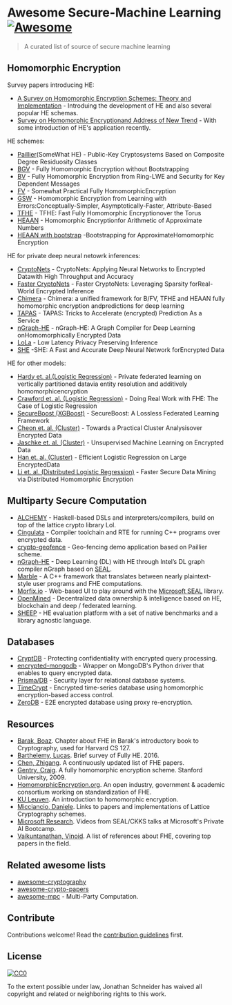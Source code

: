 # Awesome Secure-Machine Learning [![Awesome](https://awesome.re/badge.svg)](https://awesome.re)


> A curated list of source of secure machine learning



## Homomorphic Encryption

Survey papers introducing HE:

- [A Survey on Homomorphic Encryption Schemes: Theory and Implementation](https://dl.acm.org/doi/10.1145/3214303) - Introduing the development of HE and also several popular HE schemas.
- [Survey on Homomorphic Encryptionand Address of New Trend](https://www.semanticscholar.org/paper/Survey-on-Homomorphic-Encryption-and-Address-of-New-Alharbi-Samkri/6468cffa6d7a1fba27d4e813a0a22531757d1d8a) - With some introduction of HE's application recently.


HE schemes:
- [Paillier](https://link.springer.com/chapter/10.1007/3-540-48910-X_16)(SomeWhat HE) - Public-Key Cryptosystems Based on Composite Degree Residuosity Classes
- [BGV](https://eprint.iacr.org/2011/277.pdf) - Fully Homomorphic Encryption without Bootstrapping
- [BV](http://www.wisdom.weizmann.ac.il/~zvikab/localpapers/IdealHom.pdf) - Fully Homomorphic Encryption from Ring-LWE and Security for Key Dependent Messages
- [FV](https://eprint.iacr.org/2012/144.pdf) - Somewhat Practical Fully HomomorphicEncryption
- [GSW](https://eprint.iacr.org/2013/340.pdf) - Homomorphic Encryption from Learning with Errors:Conceptually-Simpler, Asymptotically-Faster, Attribute-Based
- [TFHE](https://eprint.iacr.org/2018/421.pdf) - TFHE: Fast Fully Homomorphic Encryptionover the Torus
- [HEAAN](https://eprint.iacr.org/2013/340.pdf) - Homomorphic Encryptionfor Arithmetic of Approximate Numbers 
- [HEAAN with bootstrap](https://eprint.iacr.org/2018/153.pdf) -Bootstrapping for ApproximateHomomorphic Encryption

HE for private deep neural netowrk inferences:

- [CryptoNets](http://proceedings.mlr.press/v48/gilad-bachrach16.pdf) - CryptoNets: Applying Neural Networks to Encrypted Datawith High Throughput and Accuracy
- [Faster CryptoNets](https://arxiv.org/pdf/1811.09953.pdf) - Faster CryptoNets: Leveraging Sparsity forReal-World Encrypted Inference
- [Chimera](https://eprint.iacr.org/eprint-bin/getfile.pl?entry=2018/758&version=20180820:181811&file=758.pdf) - Chimera: a unified framework for B/FV, TFHE and HEAAN fully homomorphic encryption andpredictions for deep learning
- [TAPAS](https://arxiv.org/pdf/1806.03461.pdf) - TAPAS: Tricks to Accelerate (encrypted) Prediction As a Service
- [nGraph-HE](https://arxiv.org/pdf/1810.10121.pdf) - nGraph-HE: A Graph Compiler for Deep Learning onHomomorphically Encrypted Data
- [LoLa](https://arxiv.org/pdf/1812.10659.pdf) - Low Latency Privacy Preserving Inference
- [SHE](https://arxiv.org/pdf/1906.00148.pdf) -SHE: A Fast and Accurate Deep Neural Network forEncrypted Data

HE for other models:
- [Hardy et. al.(Logistic Regression)](https://arxiv.org/pdf/1711.10677.pdf) - Private federated learning on vertically partitioned datavia entity resolution and additively homomorphicencryption
- [Crawford et. al. (Logistic Regression)](https://arxiv.org/pdf/1901.08755.pdf) - Doing Real Work with FHE: The Case of Logistic Regression
- [SecureBoost (XGBoost)](https://arxiv.org/pdf/1901.08755.pdf) - SecureBoost: A Lossless Federated Learning Framework
- [Cheon et. al. (Cluster)](https://eprint.iacr.org/2019/465.pdf) - Towards a Practical Cluster Analysisover Encrypted Data
- [Jaschke et. al. (Cluster)](https://eprint.iacr.org/2018/411.pdf) - Unsupervised Machine Learning on Encrypted Data
- [Han et. al. (Cluster)](https://eprint.iacr.org/2018/662.pdf) - Efficient Logistic Regression on Large EncryptedData
- [Li et. al. (Distributed Logistic Regression)](https://dl.acm.org/doi/10.1145/3394486.3403321) - Faster Secure Data Mining via Distributed Homomorphic Encryption

## Multiparty Secure Computation

- [ALCHEMY](https://github.com/cpeikert/ALCHEMY) - Haskell-based DSLs and interpreters/compilers, build on top of the lattice crypto library Lol.
- [Cingulata](https://github.com/CEA-LIST/Cingulata) - Compiler toolchain and RTE for running C++ programs over encrypted data.
- [crypto-geofence](https://github.com/Georeactor/crypto-geofence) - Geo-fencing demo application based on Paillier scheme.
- [nGraph-HE](https://github.com/NervanaSystems/he-transformer) - Deep Learning (DL) with HE through Intel’s DL graph compiler nGraph based on [SEAL](#SEAL).
- [Marble](https://github.com/MarbleHE/Marble) - A C++ framework that translates between nearly plaintext-style user programs and FHE computations.
- [Morfix.io](https://morfix.io/sandbox) - Web-based UI to play around with the [Microsoft SEAL](#SEAL) library.
- [OpenMined](https://github.com/OpenMined) - Decentralized data ownership & intelligence based on HE, blockchain and deep / federated learning.
- [SHEEP](https://github.com/alan-turing-institute/SHEEP) - HE evaluation platform with a set of native benchmarks and a library agnostic language.

## Databases

- [CryptDB](https://github.com/CryptDB/cryptdb) - Protecting confidentiality with encrypted query processing.
- [encrypted-mongodb](https://github.com/pdroalves/encrypted-mongodb) - Wrapper on MongoDB's Python driver that enables to query encrypted data.
- [Prisma/DB](https://github.com/PrismaDB/PrismaDB) - Security layer for relational database systems.
- [TimeCrypt](https://github.com/TimeCrypt/timecrypt) - Encrypted time-series database using homomorphic encryption-based access control.
- [ZeroDB](https://github.com/zerodb/zerodb) - E2E encrypted database using proxy re-encryption.


## Resources

- [Barak, Boaz](https://intensecrypto.org/public/lec_15_FHE.html). Chapter about FHE in Barak's introductory book to Cryptography, used for Harvard CS 127.
- [Barthelemy, Lucas](https://blog.quarkslab.com/a-brief-survey-of-fully-homomorphic-encryption-computing-on-encrypted-data.html). Brief survey of Fully HE. 2016.
- [Chen, Zhigang](https://zhigang-chen.github.io/A%20List%20of%20FHE%20Papers.html). A continuously updated list of FHE papers.
- [Gentry, Craig](https://crypto.stanford.edu/craig/craig-thesis.pdf). A fully homomorphic encryption scheme. Stanford University, 2009.
- [HomomorphicEncryption.org](https://homomorphicencryption.org). An open industry, government & academic consortium working on standardization of FHE.
- [KU Leuven](https://www.esat.kuleuven.be/cosic/tag/cosic-guide-to-crypto/). An introduction to homomorphic encryption.
- [Micciancio, Daniele](http://cseweb.ucsd.edu/~daniele/LatticeLinks/FHE.html). Links to papers and implementations of Lattice Cryptography schemes.
- [Microsoft Research](https://www.youtube.com/playlist?list=PLD7HFcN7LXRef-eTSGt_XOUJLZNoDINUn). Videos from SEAL/CKKS talks at Microsoft's Private AI Bootcamp.
- [Vaikuntanathan, Vinoid](https://people.csail.mit.edu/vinodv/FHE/FHE-refs.html). A list of references about FHE, covering top papers in the field.


## Related awesome lists

- [awesome-cryptography](https://github.com/sobolevn/awesome-cryptography)
- [awesome-crypto-papers](https://github.com/pFarb/awesome-crypto-papers)
- [awesome-mpc](https://github.com/rdragos/awesome-mpc) - Multi-Party Computation.


## Contribute

Contributions welcome! Read the [contribution guidelines](contributing.md) first.


## License

[![CC0](http://mirrors.creativecommons.org/presskit/buttons/88x31/svg/cc-zero.svg)](http://creativecommons.org/publicdomain/zero/1.0)

To the extent possible under law, Jonathan Schneider has waived all copyright and
related or neighboring rights to this work.
